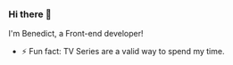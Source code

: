 ### Hi there 👋

I'm Benedict, a Front-end developer!

- ⚡ Fun fact: TV Series are a valid way to spend my time.
